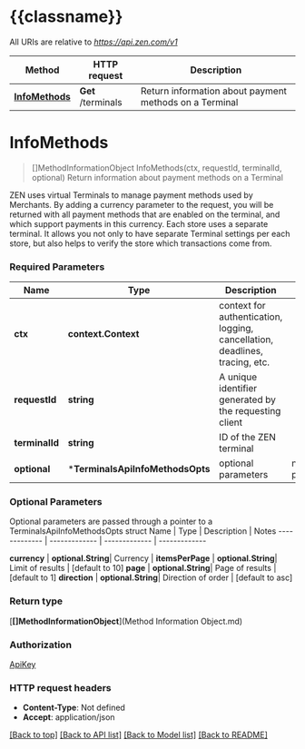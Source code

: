 # {{classname}}

All URIs are relative to *https://api.zen.com/v1*

Method | HTTP request | Description
------------- | ------------- | -------------
[**InfoMethods**](TerminalsApi.md#InfoMethods) | **Get** /terminals | Return information about payment methods on a Terminal

# **InfoMethods**
> []MethodInformationObject InfoMethods(ctx, requestId, terminalId, optional)
Return information about payment methods on a Terminal

ZEN uses virtual Terminals to manage payment methods used by Merchants. By adding a currency parameter to the request, you will be returned with all payment methods that are enabled on the terminal, and which support payments in this currency. Each store uses a separate terminal. It allows you not only to have separate Terminal settings per each store, but also helps to verify the store which transactions come from.

### Required Parameters

Name | Type | Description  | Notes
------------- | ------------- | ------------- | -------------
 **ctx** | **context.Context** | context for authentication, logging, cancellation, deadlines, tracing, etc.
  **requestId** | **string**| A unique identifier generated by the requesting client | 
  **terminalId** | **string**| ID of the ZEN terminal | 
 **optional** | ***TerminalsApiInfoMethodsOpts** | optional parameters | nil if no parameters

### Optional Parameters
Optional parameters are passed through a pointer to a TerminalsApiInfoMethodsOpts struct
Name | Type | Description  | Notes
------------- | ------------- | ------------- | -------------


 **currency** | **optional.String**| Currency | 
 **itemsPerPage** | **optional.String**| Limit of results | [default to 10]
 **page** | **optional.String**| Page of results | [default to 1]
 **direction** | **optional.String**| Direction of order | [default to asc]

### Return type

[**[]MethodInformationObject**](Method Information Object.md)

### Authorization

[ApiKey](../README.md#ApiKey)

### HTTP request headers

 - **Content-Type**: Not defined
 - **Accept**: application/json

[[Back to top]](#) [[Back to API list]](../README.md#documentation-for-api-endpoints) [[Back to Model list]](../README.md#documentation-for-models) [[Back to README]](../README.md)

